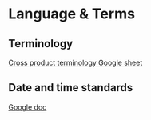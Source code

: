 # Language & Terms

## Terminology

[Cross product terminology Google sheet](https://docs.google.com/spreadsheets/d/11ldkJhVT_m1ApFoJ2_kfX8NfLOQfTGGiL-rdh0bDER0/edit?usp=sharing)

## Date and time standards

[Google doc](https://docs.google.com/document/d/1hivSfe48717VhlLRtjyqReS5twbSLuPC6MISJt3MTG4/edit?usp=sharing)
